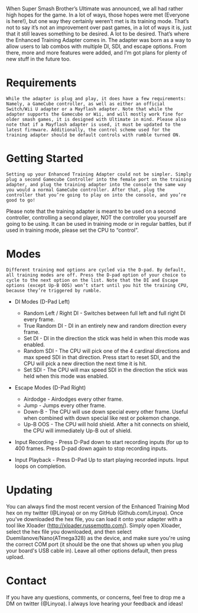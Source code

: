 When Super Smash Brother’s Ultimate was announced, we all had rather high hopes for the game. In a lot of ways, those hopes were met (Everyone is here!), but one way they certainly weren’t met is its training mode. That’s not to say it’s not an improvement over past games, in a lot of ways it is, just that it still leaves something to be desired. A lot to be desired. That’s where the Enhanced Training Adapter comes in.
The adapter was born as a way to allow users to lab combos with multiple DI, SDI, and escape options. From there, more and more features were added, and I’m got plans for plenty of new stuff in the future too.

# Requirements
	While the adapter is plug and play, it does have a few requirements: Namely, a GameCube controller, as well as either an official Switch/Wii U adapter or a Mayflash adapter. Note that while the adapter supports the Gamecube or Wii, and will mostly work fine for older smash games, it is designed with Ultimate in mind. Please also note that if a Mayflash adapter is used, it must be updated to the latest firmware. Additionally, the control scheme used for the training adapter should be default controls with rumble turned ON. 

# Getting Started
	Setting up your Enhanced Training Adapter could not be simpler. Simply plug a second Gamecube Controller into the female port on the training adapter, and plug the training adapter into the console the same way you would a normal GameCube controller. After that, plug the controller that you’re going to play on into the console, and you’re good to go!

Please note that the training adapter is meant to be used on a second controller, controlling a second player, NOT the controller you yourself are going to be using. It can be used in training mode or in regular battles, but if used in training mode, please set the CPU to “control”.

# Modes
	Different training mod options are cycled via the D-pad. By default, all training modes are off. Press the D-pad option of your choice to cycle to the next option on the list. Note that the DI and Escape options (except Up-B OOS) won’t start until you hit the training CPU, because they’re triggered by rumble.

- DI Modes (D-Pad Left)
	- Random Left / Right DI - Switches between full left and full right DI every frame.
	- True Random DI - DI in an entirely new and random direction every frame.
	- Set DI - DI in the direction the stick was held in when this mode was enabled.
	- Random SDI - The CPU will pick one of the 4 cardinal directions and max speed SDI in that direction. Press start to reset SDI, and the CPU will pick a new direction the next time it is hit.
	- Set SDI - The CPU will max speed SDI in the direction the stick was held when this mode was enabled.

- Escape Modes (D-Pad Right)
	- Airdodge - Airdodges every other frame.
	- Jump - Jumps every other frame.
	- Down-B - The CPU will use down special every other frame. Useful when combined with down special like rest or pokemon change.
	- Up-B OOS - The CPU will hold shield. After a hit connects on shield, the CPU will immediately Up-B out of shield.

- Input Recording - Press D-Pad down to start recording inputs (for up to 400 frames. Press D-pad down again to stop recording inputs.
- Input Playback - Press D-Pad Up to start playing recorded inputs. Input loops on completion.

# Updating
You can always find the most recent version of the Enhanced Training Mod hex on my twitter (@Linyoa) or on my GitHub (Github.com/Linyoa). Once you’ve downloaded the hex file, you can load it onto your adapter with a tool like Xloader (http://xloader.russemotto.com/). Simply open Xloader, select the hex file you downloaded,  and then select Duemilanove/Nano(ATmega328) as the device, and make sure you're using the correct COM port (it should be the one that shows up when you plug your board's USB cable in). Leave all other options default, then press upload.

# Contact
If you have any questions, comments, or concerns, feel free to drop me a DM on twitter (@Linyoa). I always love hearing your feedback and ideas!

